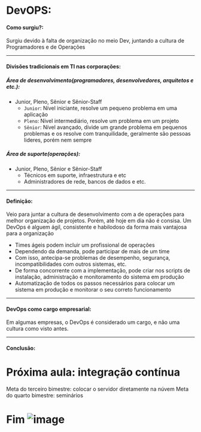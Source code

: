 # DevOPS:

#### Como surgiu?: 

  Surgiu devido à falta de organização no meio Dev, juntando a cultura de Programadores e de Operações
  
***
  
#### Divisões tradicionais em TI nas corporações: 
  
  ##### Área de desenvolvimento(programadores, desenvolvedores, arquitetos e etc.): 
  
  - Junior, Pleno, Sênior e Sênior-Staff
    * ``Junior``: Nível iniciante, resolve um pequeno problema em uma aplicação
    * ``Pleno``: Nivel intermediário, resolve um problema em um projeto
    * ``Sênior``: Nível avançado, divide um grande problema em pequenos problemas e os resolve com tranquilidade, geralmente são pessoas lideres, porém nem sempre
  
  ##### Área de suporte(operações): 
  
  - Junior, Pleno, Sênior e Sênior-Staff
    * Técnicos em suporte, infraestrutura e etc
    * Administradores de rede, bancos de dados e etc.
   
  
  ***
  
  #### Definição:
  
  Veio para juntar a cultura de desenvolvimento com a de operações para melhor organização de projetos. Porém, até hoje em dia não é consisa.
  Um DevOps é alguem ágil, consistente e habilodoso da forma mais vantajosa para a organização
  
  * Times ágeis podem incluir um profissional de operações
  * Dependendo da demanda, pode participar de mais de um time
  * Com isso, antecipa-se problemas de desempenho, segurança, incompatibilidades com outros sistemas, etc.
  * De forma concorrente com a implementação, pode criar nos scripts de instalação, administração e monitoramento do sistema em produção
  * Automatização de todos os passos necessários para colocar um sistema em produção e monitorar o seu correto funcionamento 
  
  ***
  
  #### DevOps como cargo empresarial:
  
  Em algumas empresas, o DevOps é considerado um cargo, e não uma cultura como visto antes.
  
  ***
  
  #### Conclusão: 
  
  # Próxima aula: integração contínua
  
  Meta do terceiro bimestre: colocar o servidor diretamente na núvem
  Meta do quarto bimestre: seminários
  
  # Fim ![image](https://user-images.githubusercontent.com/84058517/192789315-60f93a29-a472-4655-81cf-49b48501ff43.png)

